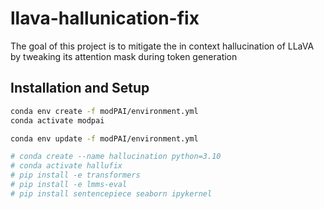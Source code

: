 # llava-hallunication-fix

The goal of this project is to mitigate the in context hallucination of LLaVA by tweaking its attention mask during token generation

## Installation and Setup

```bash
conda env create -f modPAI/environment.yml
conda activate modpai

conda env update -f modPAI/environment.yml

# conda create --name hallucination python=3.10
# conda activate hallufix
# pip install -e transformers
# pip install -e lmms-eval
# pip install sentencepiece seaborn ipykernel
```
